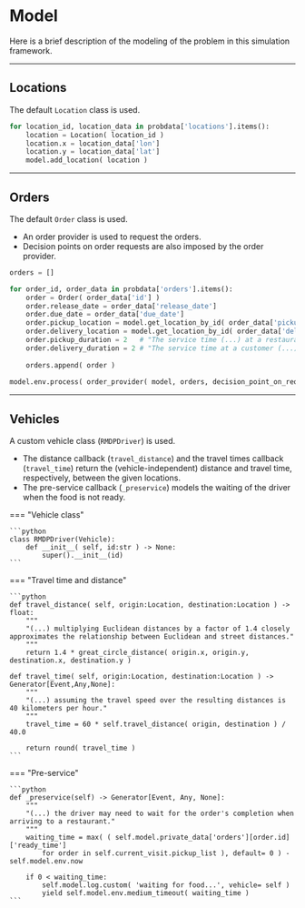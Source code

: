 # Model

Here is a brief description of the modeling of the problem in this simulation framework.

***

## Locations

The default ``Location`` class is used.

```python
for location_id, location_data in probdata['locations'].items():
    location = Location( location_id )    
    location.x = location_data['lon']
    location.y = location_data['lat']
    model.add_location( location )
```

***

## Orders

The default ``Order`` class is used.

- An order provider is used to request the orders.
- Decision points on order requests are also imposed by the order provider.

```python
orders = []

for order_id, order_data in probdata['orders'].items():        
    order = Order( order_data['id'] )
    order.release_date = order_data['release_date']
    order.due_date = order_data['due_date']
    order.pickup_location = model.get_location_by_id( order_data['pickup_location'] )
    order.delivery_location = model.get_location_by_id( order_data['delivery_location'] )
    order.pickup_duration = 2   # "The service time (...) at a restaurant, once the food is ready, is two minutes."        
    order.delivery_duration = 2 # "The service time at a customer (...) is two minutes.
            
    orders.append( order )
    
model.env.process( order_provider( model, orders, decision_point_on_request= True ) )
```

***

## Vehicles

A custom vehicle class (``RMDPDriver``) is used.

- The distance callback (``travel_distance``) and the travel times callback (``travel_time``) return the (vehicle-independent) distance and travel time, respectively, between the given locations.
- The pre-service callback (``_preservice``) models the waiting of the driver when the food is not ready.

=== "Vehicle class"

    ```python
    class RMDPDriver(Vehicle):
        def __init__( self, id:str ) -> None:
            super().__init__(id)
    ```
=== "Travel time and distance"

    ```python
    def travel_distance( self, origin:Location, destination:Location ) -> float:
        """
        "(...) multiplying Euclidean distances by a factor of 1.4 closely approximates the relationship between Euclidean and street distances."
        """
        return 1.4 * great_circle_distance( origin.x, origin.y, destination.x, destination.y )
    
    def travel_time( self, origin:Location, destination:Location ) -> Generator[Event,Any,None]:
        """
        "(...) assuming the travel speed over the resulting distances is 40 kilometers per hour."
        """
        travel_time = 60 * self.travel_distance( origin, destination ) / 40.0

        return round( travel_time )
    ```

=== "Pre-service"

    ```python
    def _preservice(self) -> Generator[Event, Any, None]:
        """
        "(...) the driver may need to wait for the order's completion when arriving to a restaurant."
        """
        waiting_time = max( ( self.model.private_data['orders'][order.id]['ready_time']
            for order in self.current_visit.pickup_list ), default= 0 ) - self.model.env.now

        if 0 < waiting_time:
            self.model.log.custom( 'waiting for food...', vehicle= self )
            yield self.model.env.medium_timeout( waiting_time )
    ```
